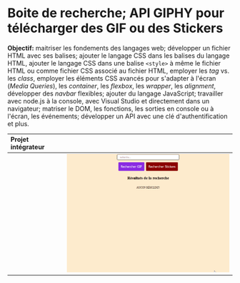 # Boite de recherche; API GIPHY pour télécharger des GIF ou des Stickers

**Objectif:** maitriser les fondements des langages web; développer un fichier HTML avec ses balises; ajouter le langage CSS dans les balises du langage HTML, ajouter le langage CSS dans une balise `<style>` à même le fichier HTML ou comme fichier CSS associé au fichier HTML, employer les *tag* vs. les *class*, employer les éléments CSS avancés pour s'adapter à l'écran (*Media Queries*), les *container*, les *flexbox*, les *wrapper*, les *alignment*, développer des *navbar* flexibles; ajouter du langage JavaScript; travailler avec node.js à la console, avec Visual Studio et directement dans un navigateur; matriser le DOM, les fonctions, les sorties en console ou à l'écran, les événements; développer un API avec une clé d'authentification et plus.

| Projet intégrateur  |   |
|:---|:---|
| <img src="img/dog_cat.gif" alt="" width="450"> | <img src="img/soleil_lune.gif" alt="" width="450">  |
